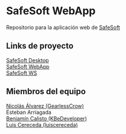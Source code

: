 # SafeSoft WebApp

Repositorio para la aplicación web de [SafeSoft](https://github.com/users/KBeDeveloper/projects/1)

## Links de proyecto

[SafeSoft Desktop](https://github.com/KBeDeveloper/SafeSoft-Desktop)
<br>
[SafeSoft WebApp](https://github.com/KBeDeveloper/SafeSoft-WebApp)
<br>
[SafeSoft WS](https://github.com/KBeDeveloper/SafeSoft-WebServices)

## Miembros del equipo

[Nicolás Álvarez (GearlessCrow)](https://github.com/GearlessCrow)
<br>
Esteban Arriagada
<br>
[Benjamín Calisto (KBeDeveloper)](https://github.com/KBeDeveloper)
<br>
[Luis Cereceda (luiscereceda)](https://github.com/luiscereceda)
